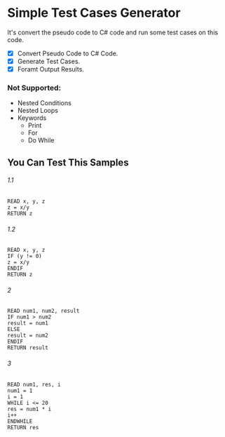 # Simple Test Cases Generator
It's convert the pseudo code to C# code and run some test cases on this code.

- [x] Convert Pseudo Code to C# Code.
- [x] Generate Test Cases.
- [x] Foramt Output Results.

### Not Supported:
- Nested Conditions
- Nested Loops
- Keywords
  - Print
  - For
  - Do While

## You Can Test This Samples
###### 1.1
```
READ x, y, z
z = x/y
RETURN z
```
###### 1.2
```
READ x, y, z
IF (y != 0)
z = x/y
ENDIF
RETURN z
```

###### 2
```
READ num1, num2, result
IF num1 > num2
result = num1
ELSE
result = num2
ENDIF
RETURN result
```

###### 3
```
READ num1, res, i
num1 = 1
i = 1
WHILE i <= 20
res = num1 * i
i++
ENDWHILE
RETURN res
```
